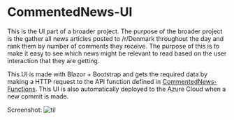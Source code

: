# CommentedNews-UI

This is the UI part of a broader project. The purpose of the broader project is the gather all news articles posted to /r/Denmark throughout the day and rank them by number of comments they receive. The purpose of this is to make it easy to see which news might be relevant to read based on the user interaction that they are getting.

This UI is made with Blazor + Bootstrap and gets the required data by making a HTTP request to the API function defined in [CommentedNews-Functions](https://github.com/LukeLinkwalker/CommentedNews-Functions).
This UI is also automatically deployed to the Azure Cloud when a new commit is made.

Screenshot:
![til](https://i.imgur.com/AKaB7wW.jpg)
